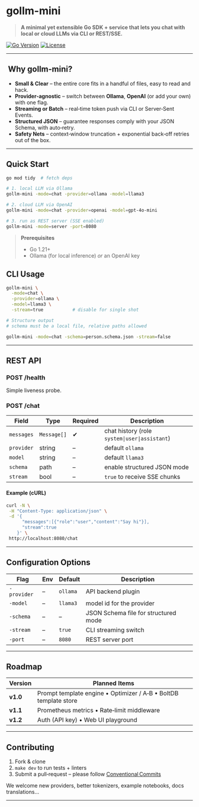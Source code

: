 # gollm-mini

> **A minimal yet extensible Go SDK + service that lets you chat with local or cloud LLMs via CLI or REST/SSE.**

[![Go Version](https://img.shields.io/badge/go-1.21%2B-blue)](#) [![License](https://img.shields.io/badge/license-MIT-green)](#)

---

##  Why gollm‑mini?

* **Small & Clear** – the entire core fits in a handful of files, easy to read and hack.
* **Provider‑agnostic** – switch between **Ollama**, **OpenAI** (or add your own) with one flag.
* **Streaming or Batch** – real‑time token push via CLI or Server‑Sent Events.
* **Structured JSON** – guarantee responses comply with your JSON Schema, with auto‑retry.
* **Safety Nets** – context‑window truncation + exponential back‑off retries out of the box.

---

## Quick Start

```bash
go mod tidy  # fetch deps

# 1. local LLM via Ollama
gollm-mini -mode=chat -provider=ollama -model=llama3

# 2. cloud LLM via OpenAI
gollm-mini -mode=chat -provider=openai -model=gpt-4o-mini

# 3. run as REST server (SSE enabled)
gollm-mini -mode=server -port=8080
```

> **Prerequisites**
>
> * Go 1.21+
> * Ollama (for local inference) *or* an OpenAI key


## CLI Usage

```bash
gollm-mini \
  -mode=chat \
  -provider=ollama \
  -model=llama3 \
  -stream=true           # disable for single shot

# Structure output
# schema must be a local file, relative paths allowed

gollm-mini -mode=chat -schema=person.schema.json -stream=false
```

---

## REST API

### POST /health

Simple liveness probe.

### POST /chat

| Field      | Type        | Required | Description                                   |
| ---------- | ----------- | -------- | --------------------------------------------- |
| `messages` | `Message[]` | ✔        | chat history (role `system\|user\|assistant`) |
| `provider` | string      | –        | default `ollama`                              |
| `model`    | string      | –        | default `llama3`                              |
| `schema`   | path        | –        | enable structured JSON mode                   |
| `stream`   | bool        | –        | `true` to receive SSE chunks                  |

#### Example (cURL)

```bash
curl -N \
 -H "Content-Type: application/json" \
 -d '{
      "messages":[{"role":"user","content":"Say hi"}],
      "stream":true
    }' \
 http://localhost:8080/chat
```

---

## Configuration Options

| Flag        | Env | Default  | Description                          |
| ----------- | --- | -------- | ------------------------------------ |
| `-provider` | –   | `ollama` | API backend plugin                   |
| `-model`    | –   | `llama3` | model id for the provider            |
| `-schema`   | –   | –        | JSON Schema file for structured mode |
| `-stream`   | –   | `true`   | CLI streaming switch                 |
| `-port`     | –   | `8080`   | REST server port                     |

---

## Roadmap

| Version  | Planned Items                                                    |
| -------- | ---------------------------------------------------------------- |
| **v1.0** | Prompt template engine • Optimizer / A‑B • BoltDB template store |
| **v1.1** | Prometheus metrics • Rate‑limit middleware                       |
| **v1.2** | Auth (API key) • Web UI playground                               |

---

## Contributing

1. Fork & clone
2. `make dev` to run tests + linters
3. Submit a pull‑request – please follow [Conventional Commits](https://www.conventionalcommits.org/)

We welcome new providers, better tokenizers, example notebooks, docs translations…

---


